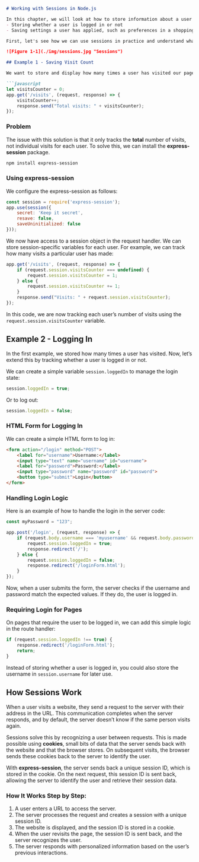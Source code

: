 
```markdown
# Working with Sessions in Node.js

In this chapter, we will look at how to store information about a user in a Node.js application session. This is particularly useful for:
- Storing whether a user is logged in or not
- Saving settings a user has applied, such as preferences in a shopping cart

First, let's see how we can use sessions in practice and understand what they are doing.

![Figure 1-1](./img/sessions.jpg "Sessions")

## Example 1 - Saving Visit Count

We want to store and display how many times a user has visited our page. Initially, we can use something as simple as this:

```javascript
let visitsCounter = 0;
app.get('/visits', (request, response) => {
    visitsCounter++;
    response.send("Total visits: " + visitsCounter);
});
```

### Problem

The issue with this solution is that it only tracks the **total** number of visits, not individual visits for each user. To solve this, we can install the **express-session** package.

```bash
npm install express-session
```

### Using express-session

We configure the express-session as follows:

```javascript
const session = require('express-session');
app.use(session({
    secret: 'Keep it secret',
    resave: false,
    saveUninitialized: false
}));
```

We now have access to a session object in the request handler. We can store session-specific variables for each user. For example, we can track how many visits a particular user has made:

```javascript
app.get('/visits', (request, response) => {
    if (request.session.visitsCounter === undefined) {
        request.session.visitsCounter = 1;
    } else {
        request.session.visitsCounter += 1;
    }
    response.send("Visits: " + request.session.visitsCounter);
});
```

In this code, we are now tracking each user’s number of visits using the `request.session.visitsCounter` variable.

## Example 2 - Logging In

In the first example, we stored how many times a user has visited. Now, let’s extend this by tracking whether a user is logged in or not.

We can create a simple variable `session.loggedIn` to manage the login state:

```javascript
session.loggedIn = true;
```

Or to log out:

```javascript
session.loggedIn = false;
```

### HTML Form for Logging In

We can create a simple HTML form to log in:

```html
<form action="/login" method="POST">
    <label for="username">Username:</label>
    <input type="text" name="username" id="username">
    <label for="password">Password:</label>
    <input type="password" name="password" id="password">
    <button type="submit">Login</button>
</form>
```

### Handling Login Logic

Here is an example of how to handle the login in the server code:

```javascript
const myPassword = "123";

app.post('/login', (request, response) => {
    if (request.body.username === 'myusername' && request.body.password === myPassword) {
        request.session.loggedIn = true;
        response.redirect('/');
    } else {
        request.session.loggedIn = false;
        response.redirect('/loginForm.html');
    }
});
```

Now, when a user submits the form, the server checks if the username and password match the expected values. If they do, the user is logged in.

### Requiring Login for Pages

On pages that require the user to be logged in, we can add this simple logic in the route handler:

```javascript
if (request.session.loggedIn !== true) {
    response.redirect('/loginForm.html');
    return;
}
```

Instead of storing whether a user is logged in, you could also store the username in `session.username` for later use.

## How Sessions Work

When a user visits a website, they send a request to the server with their address in the URL. This communication completes when the server responds, and by default, the server doesn’t know if the same person visits again.

Sessions solve this by recognizing a user between requests. This is made possible using **cookies**, small bits of data that the server sends back with the website and that the browser stores. On subsequent visits, the browser sends these cookies back to the server to identify the user.

With **express-session**, the server sends back a unique session ID, which is stored in the cookie. On the next request, this session ID is sent back, allowing the server to identify the user and retrieve their session data.

### How It Works Step by Step:
1. A user enters a URL to access the server.
2. The server processes the request and creates a session with a unique session ID.
3. The website is displayed, and the session ID is stored in a cookie.
4. When the user revisits the page, the session ID is sent back, and the server recognizes the user.
5. The server responds with personalized information based on the user’s previous interactions.
```


